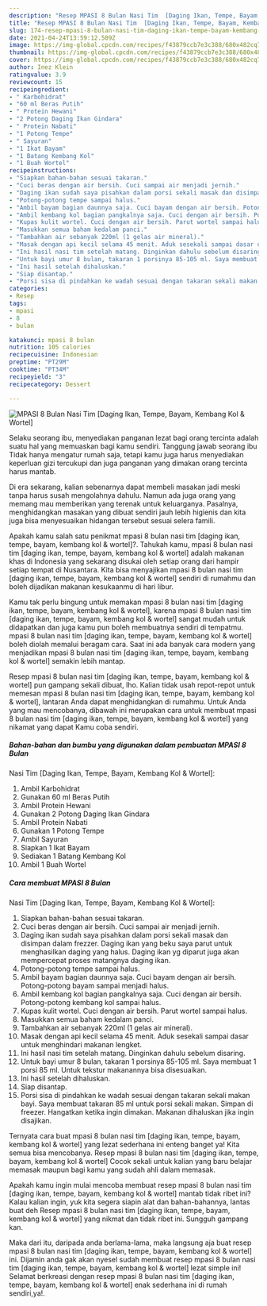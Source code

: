 ```yaml
---
description: "Resep MPASI 8 Bulan Nasi Tim  [Daging Ikan, Tempe, Bayam, Kembang Kol &amp;amp; Wortel] yang enak dan Mudah Dibuat"
title: "Resep MPASI 8 Bulan Nasi Tim  [Daging Ikan, Tempe, Bayam, Kembang Kol &amp;amp; Wortel] yang enak dan Mudah Dibuat"
slug: 174-resep-mpasi-8-bulan-nasi-tim-daging-ikan-tempe-bayam-kembang-kol-and-amp-wortel-yang-enak-dan-mudah-dibuat
date: 2021-04-24T13:59:12.509Z
image: https://img-global.cpcdn.com/recipes/f43879ccb7e3c388/680x482cq70/mpasi-8-bulan-nasi-tim-daging-ikan-tempe-bayam-kembang-kol-wortel-foto-resep-utama.jpg
thumbnail: https://img-global.cpcdn.com/recipes/f43879ccb7e3c388/680x482cq70/mpasi-8-bulan-nasi-tim-daging-ikan-tempe-bayam-kembang-kol-wortel-foto-resep-utama.jpg
cover: https://img-global.cpcdn.com/recipes/f43879ccb7e3c388/680x482cq70/mpasi-8-bulan-nasi-tim-daging-ikan-tempe-bayam-kembang-kol-wortel-foto-resep-utama.jpg
author: Inez Klein
ratingvalue: 3.9
reviewcount: 15
recipeingredient:
- " Karbohidrat"
- "60 ml Beras Putih"
- " Protein Hewani"
- "2 Potong Daging Ikan Gindara"
- " Protein Nabati"
- "1 Potong Tempe"
- " Sayuran"
- "1 Ikat Bayam"
- "1 Batang Kembang Kol"
- "1 Buah Wortel"
recipeinstructions:
- "Siapkan bahan-bahan sesuai takaran."
- "Cuci beras dengan air bersih. Cuci sampai air menjadi jernih."
- "Daging ikan sudah saya pisahkan dalam porsi sekali masak dan disimpan dalam frezzer. Daging ikan yang beku saya parut untuk menghasilkan daging yang halus. Daging ikan yg diparut juga akan mempercepat proses matangnya daging ikan."
- "Potong-potong tempe sampai halus."
- "Ambil bayam bagian daunnya saja. Cuci bayam dengan air bersih. Potong-potong bayam sampai menjadi halus."
- "Ambil kembang kol bagian pangkalnya saja. Cuci dengan air bersih. Potong-potong kembang kol sampai halus."
- "Kupas kulit wortel. Cuci dengan air bersih. Parut wortel sampai halus."
- "Masukkan semua baham kedalam panci."
- "Tambahkan air sebanyak 220ml (1 gelas air mineral)."
- "Masak dengan api kecil selama 45 menit. Aduk sesekali sampai dasar untuk menghindari makanan lengket."
- "Ini hasil nasi tim setelah matang. Dinginkan dahulu sebelum disaring."
- "Untuk bayi umur 8 bulan, takaran 1 porsinya 85-105 ml. Saya membuat 1 porsi 85 ml. Untuk tekstur makanannya bisa disesuaikan."
- "Ini hasil setelah dihaluskan."
- "Siap disantap."
- "Porsi sisa di pindahkan ke wadah sesuai dengan takaran sekali makan bayi. Saya membuat takaran 85 ml untuk porsi sekali makan. Simpan di freezer. Hangatkan ketika ingin dimakan. Makanan dihaluskan jika ingin disajikan."
categories:
- Resep
tags:
- mpasi
- 8
- bulan

katakunci: mpasi 8 bulan 
nutrition: 105 calories
recipecuisine: Indonesian
preptime: "PT29M"
cooktime: "PT34M"
recipeyield: "3"
recipecategory: Dessert

---
```



![MPASI 8 Bulan
Nasi Tim 
[Daging Ikan, Tempe, Bayam, Kembang Kol &amp; Wortel]](https://img-global.cpcdn.com/recipes/f43879ccb7e3c388/680x482cq70/mpasi-8-bulan-nasi-tim-daging-ikan-tempe-bayam-kembang-kol-wortel-foto-resep-utama.jpg)

Selaku seorang ibu, menyediakan panganan lezat bagi orang tercinta adalah suatu hal yang memuaskan bagi kamu sendiri. Tanggung jawab seorang ibu Tidak hanya mengatur rumah saja, tetapi kamu juga harus menyediakan keperluan gizi tercukupi dan juga panganan yang dimakan orang tercinta harus mantab.

Di era  sekarang, kalian sebenarnya dapat membeli masakan jadi meski tanpa harus susah mengolahnya dahulu. Namun ada juga orang yang memang mau memberikan yang terenak untuk keluarganya. Pasalnya, menghidangkan masakan yang dibuat sendiri jauh lebih higienis dan kita juga bisa menyesuaikan hidangan tersebut sesuai selera famili. 



Apakah kamu salah satu penikmat mpasi 8 bulan
nasi tim 
[daging ikan, tempe, bayam, kembang kol &amp; wortel]?. Tahukah kamu, mpasi 8 bulan
nasi tim 
[daging ikan, tempe, bayam, kembang kol &amp; wortel] adalah makanan khas di Indonesia yang sekarang disukai oleh setiap orang dari hampir setiap tempat di Nusantara. Kita bisa menyajikan mpasi 8 bulan
nasi tim 
[daging ikan, tempe, bayam, kembang kol &amp; wortel] sendiri di rumahmu dan boleh dijadikan makanan kesukaanmu di hari libur.

Kamu tak perlu bingung untuk memakan mpasi 8 bulan
nasi tim 
[daging ikan, tempe, bayam, kembang kol &amp; wortel], karena mpasi 8 bulan
nasi tim 
[daging ikan, tempe, bayam, kembang kol &amp; wortel] sangat mudah untuk didapatkan dan juga kamu pun boleh membuatnya sendiri di tempatmu. mpasi 8 bulan
nasi tim 
[daging ikan, tempe, bayam, kembang kol &amp; wortel] boleh diolah memalui beragam cara. Saat ini ada banyak cara modern yang menjadikan mpasi 8 bulan
nasi tim 
[daging ikan, tempe, bayam, kembang kol &amp; wortel] semakin lebih mantap.

Resep mpasi 8 bulan
nasi tim 
[daging ikan, tempe, bayam, kembang kol &amp; wortel] pun gampang sekali dibuat, lho. Kalian tidak usah repot-repot untuk memesan mpasi 8 bulan
nasi tim 
[daging ikan, tempe, bayam, kembang kol &amp; wortel], lantaran Anda dapat menghidangkan di rumahmu. Untuk Anda yang mau mencobanya, dibawah ini merupakan cara untuk membuat mpasi 8 bulan
nasi tim 
[daging ikan, tempe, bayam, kembang kol &amp; wortel] yang nikamat yang dapat Kamu coba sendiri.

<!--inarticleads1-->

##### Bahan-bahan dan bumbu yang digunakan dalam pembuatan MPASI 8 Bulan
Nasi Tim 
[Daging Ikan, Tempe, Bayam, Kembang Kol &amp; Wortel]:

1. Ambil  Karbohidrat
1. Gunakan 60 ml Beras Putih
1. Ambil  Protein Hewani
1. Gunakan 2 Potong Daging Ikan Gindara
1. Ambil  Protein Nabati
1. Gunakan 1 Potong Tempe
1. Ambil  Sayuran
1. Siapkan 1 Ikat Bayam
1. Sediakan 1 Batang Kembang Kol
1. Ambil 1 Buah Wortel




<!--inarticleads2-->

##### Cara membuat MPASI 8 Bulan
Nasi Tim 
[Daging Ikan, Tempe, Bayam, Kembang Kol &amp; Wortel]:

1. Siapkan bahan-bahan sesuai takaran.
1. Cuci beras dengan air bersih. Cuci sampai air menjadi jernih.
1. Daging ikan sudah saya pisahkan dalam porsi sekali masak dan disimpan dalam frezzer. Daging ikan yang beku saya parut untuk menghasilkan daging yang halus. Daging ikan yg diparut juga akan mempercepat proses matangnya daging ikan.
1. Potong-potong tempe sampai halus.
1. Ambil bayam bagian daunnya saja. Cuci bayam dengan air bersih. Potong-potong bayam sampai menjadi halus.
1. Ambil kembang kol bagian pangkalnya saja. Cuci dengan air bersih. Potong-potong kembang kol sampai halus.
1. Kupas kulit wortel. Cuci dengan air bersih. Parut wortel sampai halus.
1. Masukkan semua baham kedalam panci.
1. Tambahkan air sebanyak 220ml (1 gelas air mineral).
1. Masak dengan api kecil selama 45 menit. Aduk sesekali sampai dasar untuk menghindari makanan lengket.
1. Ini hasil nasi tim setelah matang. Dinginkan dahulu sebelum disaring.
1. Untuk bayi umur 8 bulan, takaran 1 porsinya 85-105 ml. Saya membuat 1 porsi 85 ml. Untuk tekstur makanannya bisa disesuaikan.
1. Ini hasil setelah dihaluskan.
1. Siap disantap.
1. Porsi sisa di pindahkan ke wadah sesuai dengan takaran sekali makan bayi. Saya membuat takaran 85 ml untuk porsi sekali makan. Simpan di freezer. Hangatkan ketika ingin dimakan. Makanan dihaluskan jika ingin disajikan.




Ternyata cara buat mpasi 8 bulan
nasi tim 
[daging ikan, tempe, bayam, kembang kol &amp; wortel] yang lezat sederhana ini enteng banget ya! Kita semua bisa mencobanya. Resep mpasi 8 bulan
nasi tim 
[daging ikan, tempe, bayam, kembang kol &amp; wortel] Cocok sekali untuk kalian yang baru belajar memasak maupun bagi kamu yang sudah ahli dalam memasak.

Apakah kamu ingin mulai mencoba membuat resep mpasi 8 bulan
nasi tim 
[daging ikan, tempe, bayam, kembang kol &amp; wortel] mantab tidak ribet ini? Kalau kalian ingin, yuk kita segera siapin alat dan bahan-bahannya, lantas buat deh Resep mpasi 8 bulan
nasi tim 
[daging ikan, tempe, bayam, kembang kol &amp; wortel] yang nikmat dan tidak ribet ini. Sungguh gampang kan. 

Maka dari itu, daripada anda berlama-lama, maka langsung aja buat resep mpasi 8 bulan
nasi tim 
[daging ikan, tempe, bayam, kembang kol &amp; wortel] ini. Dijamin anda gak akan nyesel sudah membuat resep mpasi 8 bulan
nasi tim 
[daging ikan, tempe, bayam, kembang kol &amp; wortel] lezat simple ini! Selamat berkreasi dengan resep mpasi 8 bulan
nasi tim 
[daging ikan, tempe, bayam, kembang kol &amp; wortel] enak sederhana ini di rumah sendiri,ya!.

